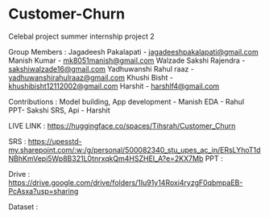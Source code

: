 # Customer-Churn
Celebal project summer internship project 2

Group Members :
Jagadeesh Pakalapati - jagadeeshpakalapati@gmail.com
Manish Kumar - mk8051manish@gmail.com
Walzade Sakshi Rajendra - sakshiwalzade16@gmail.com
Yadhuwanshi Rahul raaz - yadhuwanshirahulraaz@gmail.com
Khushi Bisht - khushibisht12112002@gmail.com
Harshit - harshlf4@gmail.com


Contributions :
Model building, App development - Manish
EDA - Rahul
PPT- Sakshi
SRS, Api - Harshit

LIVE LINK : https://huggingface.co/spaces/Tihsrah/Customer_Churn

SRS : https://upesstd-my.sharepoint.com/:w:/g/personal/500082340_stu_upes_ac_in/ERsLYhoT1dNBhKmVepi5Wp8B321L0tnrxqkQm4HSZHEI_A?e=2KX7Mb
PPT : 

Drive : https://drive.google.com/drive/folders/1Iu91y14Roxi4ryzgF0qbmpaEB-PcAsxa?usp=sharing

Dataset : 
